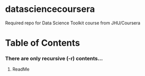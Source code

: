 datasciencecoursera
===================

Required repo for Data Science Toolkit course from JHU/Coursera

# Table of Contents
### There are only recursive (-r) contents...
1. ReadMe
